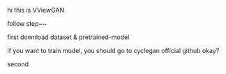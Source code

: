 hi this is VViewGAN


follow step~~



first download dataset & pretrained-model


if you want to train model, you should go to cyclegan official github okay?



second 

